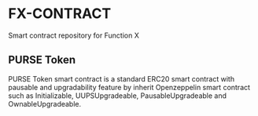 # FX-CONTRACT

Smart contract repository for Function X

## PURSE Token

PURSE Token smart contract is a standard ERC20 smart contract with pausable and upgradability feature by inherit Openzeppelin smart contract such as Initializable, UUPSUpgradeable, PausableUpgradeable and OwnableUpgradeable. 

